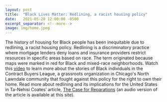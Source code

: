 ```yaml
---
layout: post
title:  "Black Lives Matter: Redlining, a racist housing policy"
date:   2021-05-28 12:00:00 -0500
excerpt_separator: <!--more-->
image: img/home.jpeg
---
```

The history of housing for Black people has been inequitable due to redlining, a racist housing policy. Redlining is a <!--more--> discriminatory practice where mortgage lenders deny loans and insurance providers restrict resources in specific areas based on race. The term originated because maps were marked in red for Black and mixed-race neighborhoods. Watch this [video][video] to learn more about the stories of Black individuals in the Contract Buyers League, a grassroots organization in Chicago's North Lawndale community that fought against this policy for the right to own their home. Read more about redlining and its implications for the United States in Ta-Nehisi Coates’ article, [The Case for Reparations][reparations] (an audio version of the article is available at this site).

[video]: https://r20.rs6.net/tn.jsp?f=001qoQRYgTbEdv0614HQulgtfjHwsX_SQ-oi8s0i6KP3XnH0O9BAQ5qvUQ0mPGRvHyDBiQQV5TKhjNVewnCDw1w6eLz4_7-rTDIWe5xkIut7akmbz9QFBPwZhjwFQs10NfOzBGeVuwxoHdm4HREKskvLAebyvNUBI6zL2jka0SCvb4M5OJiKcNI1IwEOSBxiKIk02Z-c4PKiDM=&c=XX8VFhcshPjSTZlNCfYJRQRlkFOLVXMf8VExxpKIn31pZYxma6kZ-A==&ch=dj6EiF8dH7Nx2_Af6KYrF2kEJ4-whfDfANPZgY5ybws8GZcBo8wy4g==
[reparations]: https://r20.rs6.net/tn.jsp?f=001qoQRYgTbEdv0614HQulgtfjHwsX_SQ-oi8s0i6KP3XnH0O9BAQ5qvUQ0mPGRvHyDmwMaMD5ZLpRRiq1ayldmrzDeWzz4q-UABjXhDIjayFqoQMEgPftvlT48wt_ZbAo_xItYjzpuSjmuHFEu4IV656zcp5CzJPao9XgaqR-sHt-AQ21k0A5qdgU9EPfEPwJlAjCRP37JpyZsxz-Qw73Jxn_WmoG7J5f0mmULgYGoqWJvv_MtAaIpwg==&c=XX8VFhcshPjSTZlNCfYJRQRlkFOLVXMf8VExxpKIn31pZYxma6kZ-A==&ch=dj6EiF8dH7Nx2_Af6KYrF2kEJ4-whfDfANPZgY5ybws8GZcBo8wy4g==